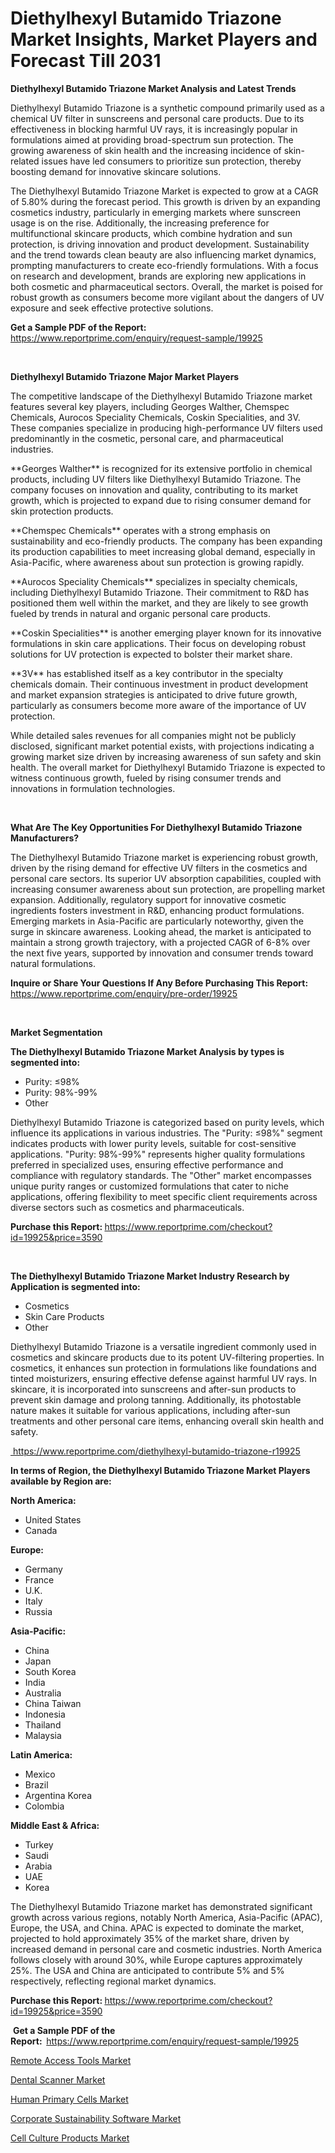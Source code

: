 <p><h1>Diethylhexyl Butamido Triazone Market Insights, Market Players and Forecast Till 2031</h1></p><p><strong>Diethylhexyl Butamido Triazone Market Analysis and Latest Trends</strong></p>
<p><p>Diethylhexyl Butamido Triazone is a synthetic compound primarily used as a chemical UV filter in sunscreens and personal care products. Due to its effectiveness in blocking harmful UV rays, it is increasingly popular in formulations aimed at providing broad-spectrum sun protection. The growing awareness of skin health and the increasing incidence of skin-related issues have led consumers to prioritize sun protection, thereby boosting demand for innovative skincare solutions.</p><p>The Diethylhexyl Butamido Triazone Market is expected to grow at a CAGR of 5.80% during the forecast period. This growth is driven by an expanding cosmetics industry, particularly in emerging markets where sunscreen usage is on the rise. Additionally, the increasing preference for multifunctional skincare products, which combine hydration and sun protection, is driving innovation and product development. Sustainability and the trend towards clean beauty are also influencing market dynamics, prompting manufacturers to create eco-friendly formulations. With a focus on research and development, brands are exploring new applications in both cosmetic and pharmaceutical sectors. Overall, the market is poised for robust growth as consumers become more vigilant about the dangers of UV exposure and seek effective protective solutions.</p></p>
<p><strong>Get a Sample PDF of the Report:&nbsp;</strong> <a href="https://www.reportprime.com/enquiry/request-sample/19925?utm_campaign=1119&utm_medium=2&utm_source=Github&utm_content=ia&utm_term=23112024&utm_id=diethylhexyl-butamido-triazone">https://www.reportprime.com/enquiry/request-sample/19925</a></p>
<p>&nbsp;</p>
<p><strong>Diethylhexyl Butamido Triazone Major Market Players</strong></p>
<p><p>The competitive landscape of the Diethylhexyl Butamido Triazone market features several key players, including Georges Walther, Chemspec Chemicals, Aurocos Speciality Chemicals, Coskin Specialities, and 3V. These companies specialize in producing high-performance UV filters used predominantly in the cosmetic, personal care, and pharmaceutical industries.</p><p>**Georges Walther** is recognized for its extensive portfolio in chemical products, including UV filters like Diethylhexyl Butamido Triazone. The company focuses on innovation and quality, contributing to its market growth, which is projected to expand due to rising consumer demand for skin protection products.</p><p>**Chemspec Chemicals** operates with a strong emphasis on sustainability and eco-friendly products. The company has been expanding its production capabilities to meet increasing global demand, especially in Asia-Pacific, where awareness about sun protection is growing rapidly.</p><p>**Aurocos Speciality Chemicals** specializes in specialty chemicals, including Diethylhexyl Butamido Triazone. Their commitment to R&D has positioned them well within the market, and they are likely to see growth fueled by trends in natural and organic personal care products.</p><p>**Coskin Specialities** is another emerging player known for its innovative formulations in skin care applications. Their focus on developing robust solutions for UV protection is expected to bolster their market share.</p><p>**3V** has established itself as a key contributor in the specialty chemicals domain. Their continuous investment in product development and market expansion strategies is anticipated to drive future growth, particularly as consumers become more aware of the importance of UV protection.</p><p>While detailed sales revenues for all companies might not be publicly disclosed, significant market potential exists, with projections indicating a growing market size driven by increasing awareness of sun safety and skin health. The overall market for Diethylhexyl Butamido Triazone is expected to witness continuous growth, fueled by rising consumer trends and innovations in formulation technologies.</p></p>
<p>&nbsp;</p>
<p><strong>What Are The Key Opportunities For Diethylhexyl Butamido Triazone Manufacturers?</strong></p>
<p><p>The Diethylhexyl Butamido Triazone market is experiencing robust growth, driven by the rising demand for effective UV filters in the cosmetics and personal care sectors. Its superior UV absorption capabilities, coupled with increasing consumer awareness about sun protection, are propelling market expansion. Additionally, regulatory support for innovative cosmetic ingredients fosters investment in R&D, enhancing product formulations. Emerging markets in Asia-Pacific are particularly noteworthy, given the surge in skincare awareness. Looking ahead, the market is anticipated to maintain a strong growth trajectory, with a projected CAGR of 6-8% over the next five years, supported by innovation and consumer trends toward natural formulations.</p></p>
<p><strong>Inquire or Share Your Questions If Any Before Purchasing This Report:</strong> <a href="https://www.reportprime.com/enquiry/pre-order/19925?utm_campaign=1119&utm_medium=2&utm_source=Github&utm_content=ia&utm_term=23112024&utm_id=diethylhexyl-butamido-triazone">https://www.reportprime.com/enquiry/pre-order/19925</a></p>
<p>&nbsp;</p>
<p><strong>Market Segmentation</strong></p>
<p><strong>The Diethylhexyl Butamido Triazone Market Analysis by types is segmented into:</strong></p>
<p><ul><li>Purity: ≤98%</li><li>Purity: 98%-99%</li><li>Other</li></ul></p>
<p><p>Diethylhexyl Butamido Triazone is categorized based on purity levels, which influence its applications in various industries. The "Purity: ≤98%" segment indicates products with lower purity levels, suitable for cost-sensitive applications. "Purity: 98%-99%" represents higher quality formulations preferred in specialized uses, ensuring effective performance and compliance with regulatory standards. The "Other" market encompasses unique purity ranges or customized formulations that cater to niche applications, offering flexibility to meet specific client requirements across diverse sectors such as cosmetics and pharmaceuticals.</p></p>
<p><strong>Purchase this Report:&nbsp;</strong><a href="https://www.reportprime.com/checkout?id=19925&price=3590&utm_campaign=1119&utm_medium=2&utm_source=Github&utm_content=ia&utm_term=23112024&utm_id=diethylhexyl-butamido-triazone">https://www.reportprime.com/checkout?id=19925&price=3590</a></p>
<p>&nbsp;</p>
<p><strong>The Diethylhexyl Butamido Triazone Market Industry Research by Application is segmented into:</strong></p>
<p><ul><li>Cosmetics</li><li>Skin Care Products</li><li>Other</li></ul></p>
<p><p>Diethylhexyl Butamido Triazone is a versatile ingredient commonly used in cosmetics and skincare products due to its potent UV-filtering properties. In cosmetics, it enhances sun protection in formulations like foundations and tinted moisturizers, ensuring effective defense against harmful UV rays. In skincare, it is incorporated into sunscreens and after-sun products to prevent skin damage and prolong tanning. Additionally, its photostable nature makes it suitable for various applications, including after-sun treatments and other personal care items, enhancing overall skin health and safety.</p></p>
<p><a href="https://www.reportprime.com/diethylhexyl-butamido-triazone-r19925?utm_campaign=1119&utm_medium=2&utm_source=Github&utm_content=ia&utm_term=23112024&utm_id=diethylhexyl-butamido-triazone">&nbsp;https://www.reportprime.com/diethylhexyl-butamido-triazone-r19925</a></p>
<p><strong>In terms of Region, the Diethylhexyl Butamido Triazone Market Players available by Region are:</strong></p>
<p>
    <p> <strong> North America: </strong>
        <ul>
            <li>United States</li>
            <li>Canada</li>
        </ul>
        </p> 
    <p> <strong> Europe: </strong>
        <ul>
            <li>Germany</li>
            <li>France</li>
            <li>U.K.</li>
            <li>Italy</li>
            <li>Russia</li>
        </ul>
        </p> 
    <p> <strong> Asia-Pacific: </strong>
        <ul>
            <li>China</li>
            <li>Japan</li>
            <li>South Korea</li>
            <li>India</li>
            <li>Australia</li>
            <li>China Taiwan</li>
            <li>Indonesia</li>
            <li>Thailand</li>
            <li>Malaysia</li>
        </ul>
        </p> 
    <p> <strong> Latin America: </strong>
        <ul>
            <li>Mexico</li>
            <li>Brazil</li>
            <li>Argentina Korea</li>
            <li>Colombia</li>
        </ul>
        </p> 
    <p> <strong> Middle East & Africa: </strong>
        <ul>
            <li>Turkey</li>
            <li>Saudi</li>
            <li>Arabia</li>
            <li>UAE</li>
            <li>Korea</li>
        </ul>
    </p>
    </p>
<p><p>The Diethylhexyl Butamido Triazone market has demonstrated significant growth across various regions, notably North America, Asia-Pacific (APAC), Europe, the USA, and China. APAC is expected to dominate the market, projected to hold approximately 35% of the market share, driven by increased demand in personal care and cosmetic industries. North America follows closely with around 30%, while Europe captures approximately 25%. The USA and China are anticipated to contribute 5% and 5% respectively, reflecting regional market dynamics.</p></p>
<p><strong>Purchase this Report: </strong><a href="https://www.reportprime.com/checkout?id=19925&price=3590&utm_campaign=1119&utm_medium=2&utm_source=Github&utm_content=ia&utm_term=23112024&utm_id=diethylhexyl-butamido-triazone">https://www.reportprime.com/checkout?id=19925&price=3590</a></p>
<p>&nbsp;<strong>Get a Sample PDF of the Report:&nbsp;&nbsp;</strong><a href="https://www.reportprime.com/enquiry/request-sample/19925?utm_campaign=1119&utm_medium=2&utm_source=Github&utm_content=ia&utm_term=23112024&utm_id=diethylhexyl-butamido-triazone">https://www.reportprime.com/enquiry/request-sample/19925</a></p>
<p><strong></strong></p>
<p><p><a href="https://issuu.com/reportprime-2/docs/remote-access-tools-market-size-203_512054b4ab5dd1?utm_campaign=1119&utm_medium=2&utm_source=Github&utm_content=ia&utm_term=23112024&utm_id=diethylhexyl-butamido-triazone">Remote Access Tools Market</a></p><p><a href="https://www.linkedin.com/pulse/future-revenue-demand-forecast-dental-scanner-industry-m62re?utm_campaign=1119&utm_medium=2&utm_source=Github&utm_content=ia&utm_term=23112024&utm_id=diethylhexyl-butamido-triazone">Dental Scanner Market</a></p><p><a href="https://www.linkedin.com/pulse/scope-trends-human-primary-cells-market-latest-dynamics-r3vgc?utm_campaign=1119&utm_medium=2&utm_source=Github&utm_content=ia&utm_term=23112024&utm_id=diethylhexyl-butamido-triazone">Human Primary Cells Market</a></p><p><a href="https://issuu.com/reportprime-2/docs/corporate-sustainability-software-m_fc2e4a742ee6ea?utm_campaign=1119&utm_medium=2&utm_source=Github&utm_content=ia&utm_term=23112024&utm_id=diethylhexyl-butamido-triazone">Corporate Sustainability Software Market</a></p><p><a href="https://www.linkedin.com/pulse/cell-culture-products-market-overview-size-valuation-projected-gqpse?utm_campaign=1119&utm_medium=2&utm_source=Github&utm_content=ia&utm_term=23112024&utm_id=diethylhexyl-butamido-triazone">Cell Culture Products Market</a></p></p>